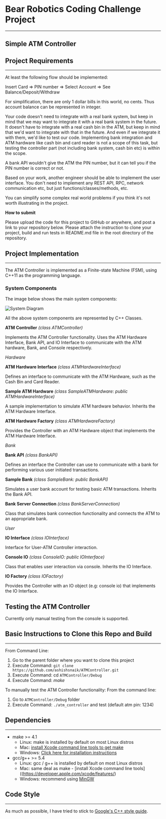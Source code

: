 # **Bear Robotics Coding Challenge Project**
---
## **Simple ATM Controller**

[image0]: ./images/atm_controller_system_diagram.png "System Diagram"

## Project Requirements
---
At least the following flow should be implemented:

Insert Card => PIN number => Select Account => See Balance/Deposit/Withdraw

For simplification, there are only 1 dollar bills in this world, no cents. Thus account balance can be represented in integer.

Your code doesn't need to integrate with a real bank system, but keep in mind that we may want to integrate it with a real bank system in the future. It doesn't have to integrate with a real cash bin in the ATM, but keep in mind that we'd want to integrate with that in the future. And even if we integrate it with them, we'd like to test our code. Implementing bank integration and ATM hardware like cash bin and card reader is not a scope of this task, but testing the controller part (not including bank system, cash bin etc) is within the scope.

A bank API wouldn't give the ATM the PIN number, but it can tell you if the PIN number is correct or not.

Based on your work, another engineer should be able to implement the user interface. You don't need to implement any REST API, RPC, network communication etc, but just functions/classes/methods, etc.

You can simplify some complex real world problems if you think it's not worth illustrating in the project.

**How to submit**

Please upload the code for this project to GitHub or anywhere, and post a link to your repository below. Please attach the instruction to clone your project, build and run tests in README.md file in the root directory of the repository.

## Project Implementation 
---

The ATM Controller is implemented as a Finite-state Machine (FSM), using C++11 as the programming language.

### System Components

The image below shows the main system components:

![][image0]

All the above system components are represented by C++ Classes.

**ATM Controller** *(class ATMController)*

Implements the ATM Controller functionality. Uses the ATM Hardware Interface, Bank API, and IO Interface to communicate with the ATM hardware, Bank, and Console respectively.

*Hardware*

**ATM Hardware Interface** *(class ATMHardwareInterface)*

Defines an interface to communicate with the ATM Hardware, such as the Cash Bin and Card Reader.

**Sample ATM Hardware** *(class SampleATMHardware: public ATMHardwareInterface)*

A sample implementation to simulate ATM hardware behavior. Inherits the ATM Hardware Interface.

**ATM Hardware Factory** *(class ATMHardwareFactory)*

Provides the Controller with an ATM Hardware object that implements the ATM Hardware Interface.

*Bank*

**Bank API** *(class BankAPI)*

Defines an interface the Controller can use to communicate with a bank for performing various user initiated transactions.  

**Sample Bank** *(class SampleBank: public BankAPI)*

Simulates a user bank account for testing basic ATM transactions. Inherits the Bank API.

**Bank Server Connection** *(class BankServerConnection)*

Class that simulates bank connection functionality and connects the ATM to an appropriate bank.

*User*

**IO Interface** *(class IOInterface)*

Interface for User-ATM Controller interaction.

**Console IO** *(class ConsoleIO: public IOInterface)*

Class that enables user interaction via console. Inherits the IO Interface.

**IO Factory** *(class IOFactory)*

Provides the Controller with an IO object (e.g: console io) that implements the IO Interface.

## Testing the ATM Controller
Currently only manual testing from the console is supported.

## Basic Instructions to Clone this Repo and Build
---
From Command Line:
1. Go to the parent folder where you want to clone this project
2. Execute Command: `git clone https://github.com/ashishsnaik/ATMController.git`
3. Execute Command: cd `ATMController/Debug`
4. Execute Command: *make*

To manually test the ATM Controller functionality:
From the command line:
1. Go to `ATMController/Debug` folder
2. Execute Command: `./atm_controller` and test (default atm pin: 1234)


## Dependencies
---
* make >= 4.1
  * Linux: make is installed by default on most Linux distros
  * Mac: [install Xcode command line tools to get make](https://developer.apple.com/xcode/features/)
  * Windows: [Click here for installation instructions](http://gnuwin32.sourceforge.net/packages/make.htm)
* gcc/g++ >= 5.4
  * Linux: gcc / g++ is installed by default on most Linux distros
  * Mac: same deal as make - [install Xcode command line tools]((https://developer.apple.com/xcode/features/)
  * Windows: recommend using [MinGW](http://www.mingw.org/)

## Code Style
---
As much as possible, I have tried to stick to [Google's C++ style guide](https://google.github.io/styleguide/cppguide.html).
